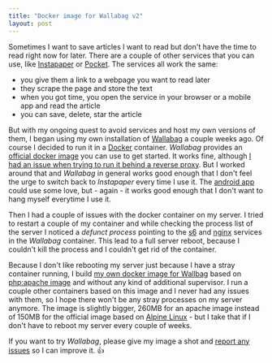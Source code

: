```yaml
---
title: "Docker image for Wallabag v2"
layout: post
---
```

Sometimes I want to save articles I want to read but don't have the time to read right now for later. There are a couple of other services that you can use, like [Instapaper][1] or [Pocket][2]. The services all work the same:

  * you give them a link to a webpage you want to read later
  * they scrape the page and store the text
  * when you got time, you open the service in your browser or a mobile app and read the article
  * you can save, delete, star the article
  
  But with my ongoing quest to avoid services and host my own versions of them, I began using my own installation of [Wallabag][0] a couple weeks ago. Of course I decided to run it in a [Docker][3] container. *Wallabag* provides an [official docker image][4] you can use to get started. It works fine, although [I had an issue when trying to run it behind a reverse proxy][5]. But I worked around that and *Wallabag* in general works good enough that I don't feel the urge to switch back to *Instapaper* every time I use it. The [android app][6] could use some love, but - again - it works good enough that I don't want to hang myself everytime I use it.
  
Then I had a couple of issues with the docker container on my server. I tried to restart a couple of my container and while checking the process list of the server I noticed a *defunct process* pointing to the [s6][7] and [nginx][8] services in the *Wallabag* container. This lead to a full server reboot, because I couldn't kill the process and I couldn't get rid of the container.

Because I don't like rebooting my server just because I have a stray container running, I build [my own docker image for Wallbag][9] based on [php:apache image][10] and without any kind of additional supervisor. I run a couple other containers based on this image and I never had any issues with them, so I hope there won't be any stray processes on my server anymore. The image is slightly bigger, 260MB for an apache image instead of 150MB for the official image based on [Alpine Linux][11] - but I take that if I don't have to reboot my server every couple of weeks.

If you want to try *Wallabag*, please give my image a shot and [report any issues][12] so I can improve it. 👍

[0]: https://www.wallabag.org
[1]: https://www.instapaper.com/
[2]: https://getpocket.com
[3]: https://www.docker.com
[4]: http://doc.wallabag.org/en/master/user/installation.html#installation-with-docker
[5]: https://github.com/wallabag/wallabag/issues/2273
[6]: https://play.google.com/store/apps/details?id=fr.gaulupeau.apps.InThePoche
[7]: http://www.skarnet.org/software/s6/
[8]: http://nginx.org
[9]: https://hub.docker.com/r/moritanosuke/wallabag-docker/
[10]: https://hub.docker.com/_/php/
[11]: http://alpinelinux.org
[12]: https://github.com/MoriTanosuke/wallabag-docker/issues
